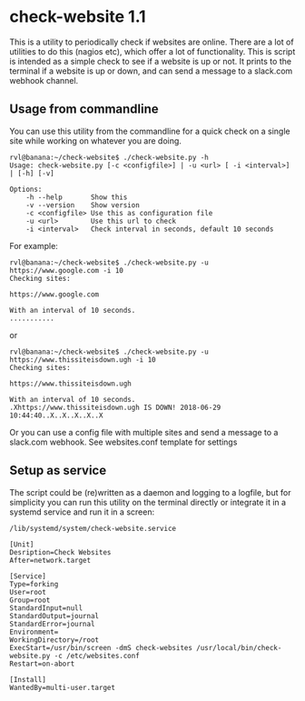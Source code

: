 # check-website 1.1

This is a utility to periodically check if websites are online. There are a lot of utilities to do this (nagios etc), which offer a lot of functionality. This is script is intended as a simple check to see if a website is up or not. 
It prints to the terminal if a website is up or down, and can send a message to a slack.com webhook channel.

## Usage from commandline

You can use this utility from the commandline for a quick check on a single site while working on whatever you
are doing. 

    rvl@banana:~/check-website$ ./check-website.py -h
    Usage: check-website.py [-c <configfile>] | -u <url> [ -i <interval>] | [-h] [-v]

    Options:
        -h --help       Show this
        -v --version    Show version
        -c <configfile> Use this as configuration file
        -u <url>        Use this url to check
        -i <interval>   Check interval in seconds, default 10 seconds

For example:

    rvl@banana:~/check-website$ ./check-website.py -u https://www.google.com -i 10
    Checking sites:

    https://www.google.com

    With an interval of 10 seconds.
    ...........
    
or

    rvl@banana:~/check-website$ ./check-website.py -u https://www.thissiteisdown.ugh -i 10
    Checking sites:

    https://www.thissiteisdown.ugh

    With an interval of 10 seconds.
    .Xhttps://www.thissiteisdown.ugh IS DOWN! 2018-06-29 10:44:40..X..X..X..X..X

Or you can use a config file with multiple sites and send a message to a slack.com webhook. See websites.conf template for settings

## Setup as service

The script could be (re)written as a daemon and logging to a logfile, but for simplicity you can run this utility on the terminal directly or integrate it in a systemd service and run it in a screen:

    /lib/systemd/system/check-website.service

    [Unit]
    Desription=Check Websites
    After=network.target
        
    [Service]
    Type=forking
    User=root
    Group=root
    StandardInput=null
    StandardOutput=journal
    StandardError=journal
    Environment=
    WorkingDirectory=/root
    ExecStart=/usr/bin/screen -dmS check-websites /usr/local/bin/check-website.py -c /etc/websites.conf 
    Restart=on-abort
     
    [Install]
    WantedBy=multi-user.target


